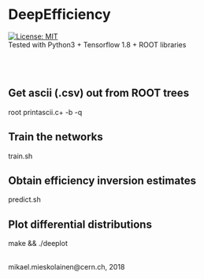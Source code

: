 # DeepEfficiency
[![License: MIT](https://img.shields.io/badge/License-MIT-yellow.svg)](https://opensource.org/licenses/MIT)
<br>
Tested with Python3 + Tensorflow 1.8 + ROOT libraries

<br>
<br>

## Get ascii (.csv) out from ROOT trees
root printascii.c+ -b -q

## Train the networks
train.sh

## Obtain efficiency inversion estimates
predict.sh

## Plot differential distributions
make && ./deeplot

<br>
mikael.mieskolainen@cern.ch, 2018
